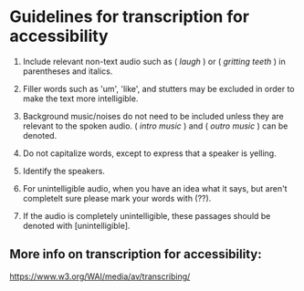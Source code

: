 # Guidelines for transcription for accessibility 

1. Include relevant non-text audio such as ( *laugh* ) or ( *gritting teeth* ) in parentheses and italics.

2. Filler words such as 'um', 'like', and stutters may be excluded in order to make the text more intelligible. 

3. Background music/noises do not need to be included unless they are relevant to the spoken audio. ( *intro music* ) and ( *outro music* ) can be denoted.

4. Do not capitalize words, except to express that a speaker is yelling.

5. Identify the speakers.

6. For unintelligible audio, when you have an idea what it says, but aren't completelt sure please mark your words with (??).

7. If the audio is completely unintelligible, these passages should be denoted with [unintelligible].



## More info on transcription for accessibility:
https://www.w3.org/WAI/media/av/transcribing/
